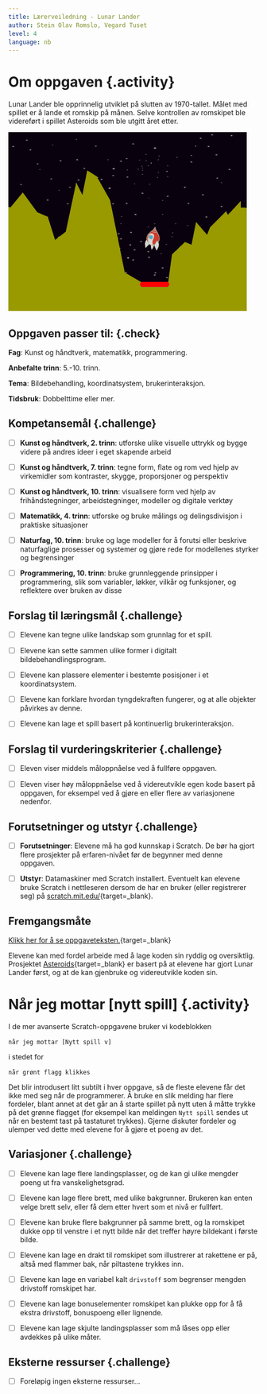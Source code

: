 ```yaml
---
title: Lærerveiledning - Lunar Lander
author: Stein Olav Romslo, Vegard Tuset
level: 4
language: nb
---
```



# Om oppgaven {.activity}

Lunar Lander ble opprinnelig utviklet på slutten av 1970-tallet. Målet med
spillet er å lande et romskip på månen. Selve kontrollen av romskipet ble
videreført i spillet Asteroids som ble utgitt året etter.

![Illustrasjon av et ferdig Lunar Lander spill](lunar_lander.png)

## Oppgaven passer til: {.check}

 __Fag__: Kunst og håndtverk, matematikk, programmering.

__Anbefalte trinn__: 5.-10. trinn.

__Tema__: Bildebehandling, koordinatsystem, brukerinteraksjon.

__Tidsbruk__: Dobbelttime eller mer.

## Kompetansemål {.challenge}

- [ ] __Kunst og håndtverk, 2. trinn__: utforske ulike visuelle uttrykk og bygge
      videre på andres ideer i eget skapende arbeid

- [ ] __Kunst og håndtverk, 7. trinn__: tegne form, flate og rom ved hjelp av
      virkemidler som kontraster, skygge, proporsjoner og perspektiv

- [ ] __Kunst og håndtverk, 10. trinn__: visualisere form ved hjelp av
      frihåndstegninger, arbeidstegninger, modeller og digitale verktøy

- [ ] __Matematikk, 4. trinn__: utforske og bruke målings og delingsdivisjon i
      praktiske situasjoner

- [ ] __Naturfag, 10. trinn__: bruke og lage modeller for å forutsi eller
      beskrive naturfaglige prosesser og systemer og gjøre rede for modellenes
      styrker og begrensinger

- [ ] __Programmering, 10. trinn__: bruke grunnleggende prinsipper i
      programmering, slik som variabler, løkker, vilkår og funksjoner, og 
      reflektere over bruken av disse

## Forslag til læringsmål {.challenge}

- [ ] Elevene kan tegne ulike landskap som grunnlag for et spill.

- [ ] Elevene kan sette sammen ulike former i digitalt bildebehandlingsprogram.

- [ ] Elevene kan plassere elementer i bestemte posisjoner i et koordinatsystem.

- [ ] Elevene kan forklare hvordan tyngdekraften fungerer, og at alle objekter
      påvirkes av denne.

- [ ] Elevene kan lage et spill basert på kontinuerlig brukerinteraksjon.

## Forslag til vurderingskriterier {.challenge}

- [ ] Eleven viser middels måloppnåelse ved å fullføre oppgaven.

- [ ] Eleven viser høy måloppnåelse ved å videreutvikle egen kode basert på
      oppgaven, for eksempel ved å gjøre en eller flere av variasjonene
      nedenfor.

## Forutsetninger og utstyr {.challenge}

- [ ] __Forutsetninger__: Elevene må ha god kunnskap i Scratch. De bør ha gjort
      flere prosjekter på erfaren-nivået før de begynner med denne oppgaven.

- [ ] __Utstyr__: Datamaskiner med Scratch installert. Eventuelt kan elevene
      bruke Scratch i nettleseren dersom de har en bruker (eller registrerer
      seg) på [scratch.mit.edu/](http://scratch.mit.edu/){target=_blank}.

## Fremgangsmåte

[Klikk her for å se oppgaveteksten.](../lunar_lander/lunar_lander.html){target=_blank}

Elevene kan med fordel arbeide med å lage koden sin ryddig og oversiktlig.
Prosjektet [Asteroids](../asteroids/asteroids.html){target=_blank} er basert på
at elevene har gjort Lunar Lander først, og at de kan gjenbruke og videreutvikle
koden sin.


# Når jeg mottar [nytt spill] {.activity}

I de mer avanserte Scratch-oppgavene bruker vi kodeblokken

```blocks
når jeg mottar [Nytt spill v]
```

i stedet for

```blocks
når grønt flagg klikkes
```

Det blir introdusert litt subtilt i hver oppgave, så de fleste elevene får det
ikke med seg når de programmerer. Å bruke en slik melding har flere fordeler,
blant annet at det går an å starte spillet på nytt uten å måtte trykke på det
grønne flagget (for eksempel kan meldingen `Nytt spill` sendes ut når en bestemt
tast på tastaturet trykkes). Gjerne diskuter fordeler og ulemper ved dette med
elevene for å gjøre et poeng av det.

## Variasjoner {.challenge}

- [ ] Elevene kan lage flere landingsplasser, og de kan gi ulike mengder poeng
      ut fra vanskelighetsgrad.

- [ ] Elevene kan lage flere brett, med ulike bakgrunner. Brukeren kan enten
      velge brett selv, eller få dem etter hvert som et nivå er fullført.

- [ ] Elevene kan bruke flere bakgrunner på samme brett, og la romskipet dukke
      opp til venstre i et nytt bilde når det treffer høyre bildekant i første
      bilde.

- [ ] Elevene kan lage en drakt til romskipet som illustrerer at rakettene er
      på, altså med flammer bak, når piltastene trykkes inn.

- [ ] Elevene kan lage en variabel kalt `drivstoff` som begrenser mengden
      drivstoff romskipet har.

- [ ] Elevene kan lage bonuselementer romskipet kan plukke opp for å få ekstra
      drivstoff, bonuspoeng eller lignende.

- [ ] Elevene kan lage skjulte landingsplasser som må låses opp eller avdekkes
      på ulike måter.

## Eksterne ressurser {.challenge}

- [ ] Foreløpig ingen eksterne ressurser...

